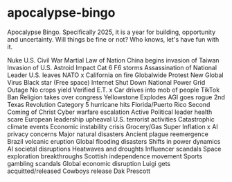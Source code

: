 # apocalypse-bingo
Apocalypse Bingo. Specifically 2025, it is a year for building, opportunity and uncertainty. Will things be fine or not? Who knows, let's have fun with it.

Nuke
U.S. Civil War
Martial Law of Nation
China begins invasion of Taiwan
Invasion of U.S.
Astroid Impact
Cat 6 F6 storms
Assassination of National Leader
U.S. leaves NATO
x California on fire
Globalwide Protest
New Global Virus
Black star (Free space)
Internet Shut Down
National Power Grid Outage
No crops yield
Verified E.T.
x Car drives into mob of people
TikTok Ban
Religion takes over congress
Yellowstone Explodes
AGI goes rogue
2nd Texas Revolution
Category 5 hurricane hits Florida/Puerto Rico
Second Coming of Christ
Cyber warfare escalation
Active Political leader health scare
European leadership upheaval
U.S. terrorist activities
Catastrophic climate events
Economic instability crisis
Grocery/Gas Super Inflation
x AI privacy concerns
Major natural disasters
Ancient plague reemergence
Brazil volcanic eruption
Global flooding disasters
Shifts in power dynamics
AI societal disruptions
Heatwaves and droughts
Influencer scandals
Space exploration breakthroughs
Scottish independence movement
Sports gambling scandals
Global economic disruption
Luigi gets acquitted/released
Cowboys release Dak Prescott
